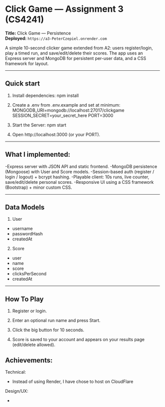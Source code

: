 # Click Game — Assignment 3 (CS4241)

**Title:** Click Game — Persistence  
**Deployed:** `https://a3-PeterCzepiel.onrender.com`

A simple 10-second clicker game extended from A2: users register/login, play a timed run, and save/edit/delete their scores. The app uses an Express server and MongoDB for persistent per-user data, and a CSS framework for layout.

---

## Quick start

1. Install dependencies:
npm install

2. Create a .env from .env.example and set at minimum:
MONGODB_URI=mongodb://localhost:27017/clickgame
SESSION_SECRET=your_secret_here
PORT=3000

3. Start the Server:
npm start

4. Open http://localhost:3000 (or your PORT).

---

## What I implemented:
-Express server with JSON API and static frontend.
-MongoDB persistence (Mongoose) with User and Score models.
-Session-based auth (register / login / logout) + bcrypt hashing.
-Playable client: 10s runs, live counter, save/edit/delete personal scores.
-Responsive UI using a CSS framework (Bootstrap) + minor custom CSS.

---

## Data Models

1. User
  - username
  - passwordHash
  - createdAt

2. Score
  - user
  - name
  - score
  - clicksPerSecond
  - createdAt

---

## How To Play

1. Register or login.

2. Enter an optional run name and press Start.

3. Click the big button for 10 seconds.

4. Score is saved to your account and appears on your results page (edit/delete allowed).

## Achievements:

Technical:

- Instead of using Render, I have chose to host on CloudFlare

Design/UX:

-